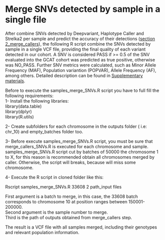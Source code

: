 # Merge SNVs detected by sample in a single file  

After combine SNVs detected by Deepvariant, Haplotype Caller and Strelka2 per sample and predict the accuracy of their detections ([section 2_merge_callers](https://github.com/gcatbiobank/GCAT_panel/tree/main/2_merge_callers/SNVs)), the following R script combine the SNVs detected by sample in a single VCF file, providing the final quality of each variant detected in our cohort. A SNV is considered PASS if >= 0.5 of the SNV evaluated into the GCAT cohort was predicted as true positive, otherwise was NO_PASS. Further SNV metrics were calculated, such as  Minor Allele Frequency (MAF), Population variantion (POPVAR), Allele Frequency (AF), among others. Detailed description can be found in [Supplementary materials](https://www.biorxiv.org/content/10.1101/2021.07.20.453041v1).  

Before to execute the samples_merge_SNVs.R script you have to full fill the following requirements:  
1- Install the following libraries:  
library(data.table)  
library(dplyr)  
library(R.utils)  

2- Create subfolders for each chromosome in the outputs folder ( i.e: chr_10) and empty_batches folder too.  

3- Before execute samples_merge_SNVs.R script, you must be sure that merge_callers_SNVs.R is executed for each chromosome and sample. samples_merge_SNVs.R script cut by batches of 50000 the chromosome 1 to X, for this reason is recommended obtain all chromosomes merged by caller. Otherwise, the script will breaks, because will miss some chromosome.  

4- Execute the R script in cloned folder like this:

Rscript samples_merge_SNVs.R 33608 2 path_input files

First argument is a batch to merge, in this case, the 33608 batch corresponds to chromosome 10 at position ranges between 150001-200000.  
Second argument is the sample number to merge.  
Third is the path of outputs obtained from merge_callers step.

The result is a VCF file with all samples merged, including their genotypes and relevant population information.

